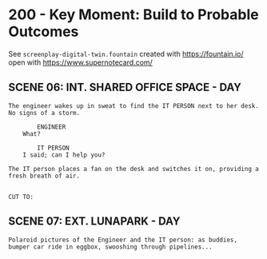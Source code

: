 # 200 - Key Moment: Build to Probable Outcomes

See ```screenplay-digital-twin.fountain``` created with https://fountain.io/ open with https://www.supernotecard.com/

## SCENE 06: INT. SHARED OFFICE SPACE - DAY

```
The engineer wakes up in sweat to find the IT PERSON next to her desk. No signs of a storm.

        ENGINEER
    What?

        IT PERSON
    I said; can I help you?

The IT person places a fan on the desk and switches it on, providing a fresh breath of air.

                                                                    CUT TO:
```

## SCENE 07: EXT. LUNAPARK - DAY

```
Polaroid pictures of the Engineer and the IT person: as buddies, bumper car ride in eggbox, swooshing through pipelines...
```